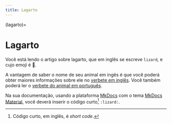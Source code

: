 ```yaml
---
title: Lagarto
---
```


(lagarto)=

# Lagarto

Você está lendo o artigo sobre lagarto, que em inglês se escreve 
`lizard`, e cujo emoji é 🦎.

A vantagem de saber o nome de seu animal em ingês é que você poderá obter maiores informações sobre ele no [verbete em inglês](wikien:lizard). 
Você também poderá ler o [verbete do animal em português](wikipt:lagarto).

Na sua documentação, usando a plataforma [MkDocs](https://www.mkdocs.org/) com o tema [MkDocs Material](https://squidfunk.github.io/mkdocs-material/),
você deverá inserir o código curto[^1] `:lizard:`.

[^1]: Código curto, em inglês, é *short code*.
